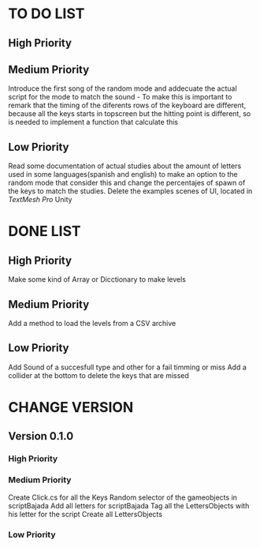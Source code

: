 # TO DO LIST

## High Priority

## Medium Priority
Introduce the first song of the random mode and addecuate the actual script for the mode to match the sound
    - To make this is important to remark that the timing of the diferents rows of the keyboard are different, because all the keys starts in topscreen but the hitting point is different, so is needed to implement a function that calculate this

## Low Priority
Read some documentation of actual studies about the amount of letters used in some languages(spanish and english) to make an option to the random mode that consider this and change the percentajes of spawn of the keys to match the studies.
Delete the examples scenes of UI, located in *TextMesh Pro* Unity

# DONE LIST

## High Priority
Make some kind of Array or Dicctionary to make levels
## Medium Priority
Add a method to load the levels from a CSV archive
## Low Priority
Add Sound of a succesfull type and other for a fail timming or miss
Add a collider at the bottom to delete the keys that are missed

# CHANGE VERSION
## Version 0.1.0 

### High Priority

### Medium Priority
Create Click.cs for all the Keys
Random selector of the gameobjects in scriptBajada
Add all letters for scriptBajada
Tag all the LettersObjects with his letter for the script
Create all LettersObjects

### Low Priority
